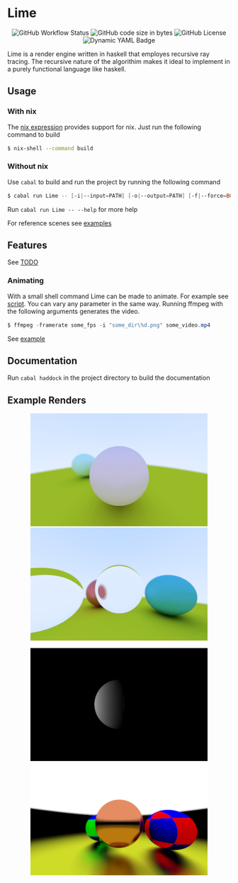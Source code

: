 # Lime

<div align="center">

![GitHub Workflow Status](https://img.shields.io/github/actions/workflow/status/Froxwin/Lime/haskell.yml?branch=master&style=for-the-badge&label=Haskell%20CI&logo=haskell)
![GitHub code size in bytes](https://img.shields.io/github/languages/code-size/Froxwin/Lime?color=%23f5c2e7&style=for-the-badge)
![GitHub License](https://img.shields.io/github/license/Froxwin/Lime?style=for-the-badge)
![Dynamic YAML Badge](https://img.shields.io/badge/dynamic/yaml?url=https%3A%2F%2Fraw.githubusercontent.com%2FFroxwin%2FLime%2Fmaster%2F.github%2Fworkflows%2Fhaskell.yml&query=%24%5B'jobs'%5D%5B'build'%5D%5B'steps'%5D%5B1%5D%5B'with'%5D%5B'cabal-version'%5D&label=Cabal&style=for-the-badge)

</div>

Lime is a render engine written in haskell that employes recursive ray tracing.
The recursive nature of the algorithim makes it ideal to implement in a purely functional language like haskell.

## Usage

### With nix

The [nix expression](shell.nix) provides support for nix. Just run the following command to build

```sh
$ nix-shell --command build
```

### Without nix

Use `cabal` to build and run the project by running the following command

```ps1
$ cabal run Lime -- [-i|--input=PATH] [-o|--output=PATH] [-f|--force=BOOL]
```

Run `cabal run Lime -- --help` for more help

For reference scenes see [examples](Examples)

## Features

See [TODO](TODO.md)

### Animating

With a small shell command Lime can be made to animate.
For example see [script](Scripts/Stitch.ps1).
You can vary any parameter in the same way.
Running ffmpeg with the following arguments generates the video.

```ps1
$ ffmpeg -framerate some_fps -i "some_dir\%d.png" some_video.mp4
```

See [example](#example-renders)

## Documentation

Run `cabal haddock` in the project directory to build the documentation

## Example Renders

<div align="center">

![Scene](Examples/Scene.png) ![Glass](Examples/Glass.png)

![Moon](Examples/Moon.png) ![Balls](Examples/Balls.png)

</div>
